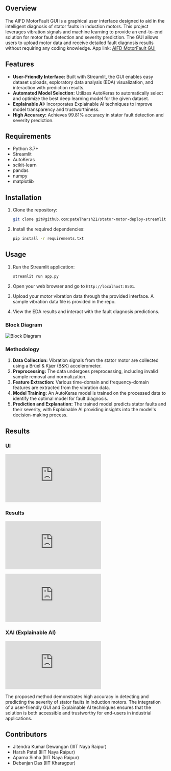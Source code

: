
## Overview

The AIFD MotorFault GUI is a graphical user interface designed to aid in the intelligent diagnosis of stator faults in induction motors. This project leverages vibration signals and machine learning to provide an end-to-end solution for motor fault detection and severity prediction. The GUI allows users to upload motor data and receive detailed fault diagnosis results without requiring any coding knowledge.
App link: [AIFD MotorFault GUI](https://stator-motor-deploy-app-amybcmrxux5fiyg5pdsa9t.streamlit.app/)
## Features

- **User-Friendly Interface:** Built with Streamlit, the GUI enables easy dataset uploads, exploratory data analysis (EDA) visualization, and interaction with prediction results.
- **Automated Model Selection:** Utilizes AutoKeras to automatically select and optimize the best deep learning model for the given dataset.
- **Explainable AI:** Incorporates Explainable AI techniques to improve model transparency and trustworthiness.
- **High Accuracy:** Achieves 99.81% accuracy in stator fault detection and severity prediction.

## Requirements

- Python 3.7+
- Streamlit
- AutoKeras
- scikit-learn
- pandas
- numpy
- matplotlib

## Installation

1. Clone the repository:

   ```bash
   git clone git@github.com:patelharsh21/stator-motor-deploy-streamlit.git
   ```

2. Install the required dependencies:

   ```bash
   pip install -r requirements.txt
   ```

## Usage

1. Run the Streamlit application:

   ```bash
   streamlit run app.py
   ```

2. Open your web browser and go to `http://localhost:8501`.

3. Upload your motor vibration data through the provided interface. A sample vibration data file is provided in the repo.
4. View the EDA results and interact with the fault diagnosis predictions.

### Block Diagram 
![Block Diagram](https://github.com/patelharsh21/stator-motor-deploy-streamlit/blob/main/photos/Pasted%20image.png)

### Methodology
1. **Data Collection:** Vibration signals from the stator motor are collected using a Brüel & Kjær (B&K) accelerometer.
2. **Preprocessing:** The data undergoes preprocessing, including invalid sample removal and normalization.
3. **Feature Extraction:** Various time-domain and frequency-domain features are extracted from the vibration data.
4. **Model Training:** An AutoKeras model is trained on the processed data to identify the optimal model for fault diagnosis.
5. **Prediction and Explanation:** The trained model predicts stator faults and their severity, with Explainable AI providing insights into the model's decision-making process.

## Results

### UI

![UI](https://github.com/patelharsh21/stator-motor-deploy-streamlit/blob/main/photos/UI%20(1).pdf)

### Results

![Confusion matrix](https://github.com/patelharsh21/stator-motor-deploy-streamlit/blob/main/photos/confusionMatrix.pdf)

![Classification metrics](https://github.com/patelharsh21/stator-motor-deploy-streamlit/blob/main/photos/metrics.pdf)

### XAI (Explainable AI)
![Summary plot](https://github.com/patelharsh21/stator-motor-deploy-streamlit/blob/main/photos/summaryPlot.pdf)

The proposed method demonstrates high accuracy in detecting and predicting the severity of stator faults in induction motors. The integration of a user-friendly GUI and Explainable AI techniques ensures that the solution is both accessible and trustworthy for end-users in industrial applications.

## Contributors

- Jitendra Kumar Dewangan (IIIT Naya Raipur)
- Harsh Patel (IIIT Naya Raipur)
- Aparna Sinha (IIIT Naya Raipur)
- Debanjan Das (IIT Kharagpur)


